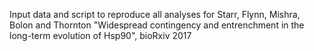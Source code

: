 Input data and script to reproduce all analyses for Starr, Flynn, Mishra, Bolon and Thornton "Widespread contingency and entrenchment in the long-term evolution of Hsp90", bioRxiv 2017
